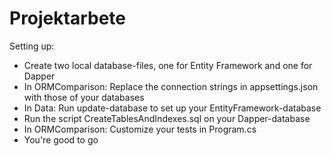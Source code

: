 # Projektarbete

Setting up:

* Create two local database-files, one for Entity Framework and one for Dapper
* In ORMComparison: Replace the connection strings in appsettings.json with those of your databases
* In Data: Run update-database to set up your EntityFramework-database
* Run the script CreateTablesAndIndexes.sql on your Dapper-database
* In ORMComparison: Customize your tests in Program.cs
* You're good to go
